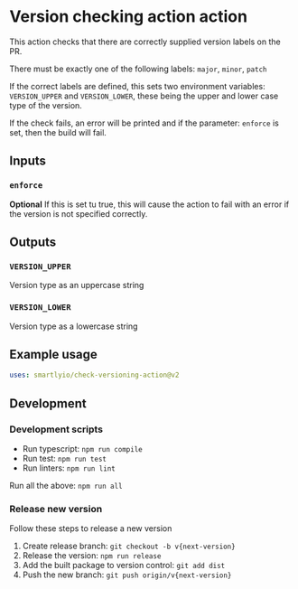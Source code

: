 # Version checking action action

This action checks that there are correctly supplied version labels on the PR.

There must be exactly one of the following labels: `major`, `minor`, `patch`

If the correct labels are defined, this sets two environment variables: `VERSION_UPPER` and `VERSION_LOWER`, these being the upper and lower case type of the version.

If the check fails, an error will be printed and if the parameter: `enforce` is set, then the build will fail.

## Inputs

### `enforce`

**Optional** If this is set tu true, this will cause the action to fail with an error if the version is not specified correctly.

## Outputs

### `VERSION_UPPER` 

Version type as an uppercase string

### `VERSION_LOWER`

Version type as a lowercase string

## Example usage

```yaml
uses: smartlyio/check-versioning-action@v2
```

## Development

### Development scripts

- Run typescript: `npm run compile`
- Run test: `npm run test`
- Run linters: `npm run lint`

Run all the above: `npm run all`

### Release new version

Follow these steps to release a new version

1. Create release branch: `git checkout -b v{next-version}`
1. Release the version: `npm run release`
1. Add the built package to version control: `git add dist`
1. Push the new branch: `git push origin/v{next-version}`
